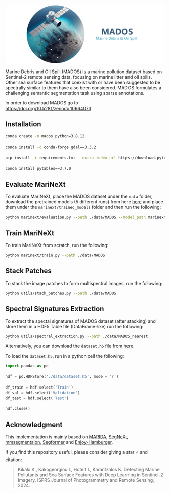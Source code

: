 ![MADOS Logo](./.github/MADOS_LOGO_text.png)


Marine Debris and Oil Spill (MADOS) is a marine pollution dataset based on Sentinel-2 remote sensing data, focusing on marine litter and oil spills. Other sea surface features that coexist with or have been suggested to be spectrally similar to them have also been considered. MADOS formulates a challenging semantic segmentation task using sparse annotations.

 In order to download MADOS go to https://doi.org/10.5281/zenodo.10664073.
 
 ## Installation
 
 ```bash
conda create -n mados python=3.8.12

conda install -c conda-forge gdal==3.3.2

pip install -r requirements.txt --extra-index-url https://download.pytorch.org/whl/cu113 -f https://download.openmmlab.com/mmcv/dist/cu113/torch1.11/index.html

conda install pytables==3.7.0
```

 ## Evaluate MariNeXt

To evaluate MariNeXt, place the MADOS dataset under the `data` folder, download the pretrained models (5 different runs) from here [here](https://drive.google.com/drive/folders/1VwkFp47TEvRVXHNbucBmmylfZwIUmCWx?usp=drive_link) and place them under the `marinext/trained_models` folder and then run the following:

```bash
python marinext/evaluation.py --path ./data/MADOS --model_path marinext/trained_models/1
```

 ## Train MariNeXt

To train MariNeXt from scratch, run the following:


```bash
python marinext/train.py --path ./data/MADOS
```

 ## Stack Patches

To stack the image patches to form multispectral images, run the following:


```bash
python utils/stack_patches.py --path ./data/MADOS
```

 ## Spectral Signatures Extraction
To extract the spectal signatures of MADOS dataset (after stacking) and store them in a HDF5 Table file (DataFrame-like) run the following:

```bash
python utils/spectral_extraction.py --path ./data/MADOS_nearest
```

Alternatively, you can download the `dataset.h5` file from [here](https://drive.google.com/file/d/1BUIxcm1SLU9sqr8NE2FKJvJJPv2RLyk-/view?usp=sharing).

To load the `dataset.h5`, run in a python cell the following:

```python
import pandas as pd

hdf = pd.HDFStore('./data/dataset.h5', mode = 'r')

df_train = hdf.select('Train')
df_val = hdf.select('Validation')
df_test = hdf.select('Test')

hdf.close()
```


 ## Acknowledgment

This implementation is mainly based on [MARIDA](https://github.com/marine-debris/marine-debris.github.io), [SegNeXt](https://github.com/Visual-Attention-Network/SegNeXt), [mmsegmentaion](https://github.com/open-mmlab/mmsegmentation/tree/v0.24.1), [Segformer](https://github.com/NVlabs/SegFormer) and [Enjoy-Hamburger](https://github.com/Gsunshine/Enjoy-Hamburger).



If you find this repository useful, please consider giving a star :star: and citation:
 > Kikaki K., Kakogeorgiou I., Hoteit I., Karantzalos K. Detecting Marine Pollutants and Sea Surface Features with Deep Learning in Sentinel-2 Imagery. ISPRS Journal of Photogrammetry and Remote Sensing, 2024.
 
